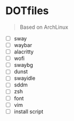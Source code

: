 # DOTfiles
> Based on ArchLinux

- [ ] sway
- [ ] waybar
- [ ] alacritty
- [ ] wofi
- [ ] swaybg
- [ ] dunst
- [ ] swayidle
- [ ] sddm
- [ ] zsh
- [ ] font
- [ ] vim
- [ ] install script
